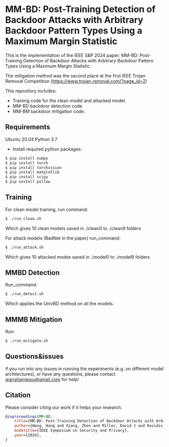 # MM-BD: Post-Training Detection of Backdoor Attacks with Arbitrary Backdoor Pattern Types Using a Maximum Margin Statistic

This is the implementation of the IEEE S&P 2024 paper: MM-BD: Post-Training Detection of Backdoor Attacks with Arbitrary Backdoor Pattern Types Using a Maximum Margin Statistic

The mitigation method was the second place at the first IEEE Trojan Removal Competition (https://www.trojan-removal.com/?page_id=2)

This repository includes:
- Training code for the clean model and attacked model.
- MM-BD backdoor detection code.
- MM-BM backdoor mitigation code.



## Requirements
Ubuntu 20.04
Python 3.7
- Install required python packages:
```bash
$ pip install numpy
$ pip install torch
$ pip install torchvision
$ pip install matplotlib
$ pip install scipy
$ pip install pillow
```


## Training
For clean model training,
run command:
```bash
$ ./run_clean.sh
```
Which gives 10 clean models saved in ./clean0 to ./clean9 folders

For attack models (BadNet in the paper)
run_command:
```bash
$ ./run_attack.sh
```

Which gives 10 attacked modes saved in ./model0 to ./model9 folders

## MMBD Detection
Run_command:
```bash
$ ./run_detect.sh
```
Which applies the UnivBD method on all the models. 


## MMMB Mitigation

Run:
```bash
$ ./run_mitigate.sh
```
## Questions&issues

if you run into any issues in running the experiments (e.g. on different model architectures), or have any questions, please contact wanghangpsu@gmail.com for help!

## <a name="Citation"></a>Citation

Please consider citing our work if it helps your research.
```bib
@inproceedings{MM-BD,
    title={MM-BD: Post-Training Detection of Backdoor Attacks with Arbitrary Backdoor Pattern Types Using a Maximum Margin Statistic},
    author={Wang, Hang and Xiang, Zhen and Miller, David J and Kesidis, George},
    booktitle={IEEE Symposium on Security and Privacy},
    year={2024},
}
```
